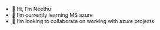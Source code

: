 - 👋 Hi, I’m Neethu
- 🌱 I’m currently learning MS azure
- 💞️ I’m looking to collaborate on working with azure projects


